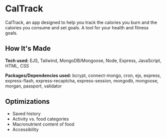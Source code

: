 # CalTrack
CalTrack, an app designed to help you track the calories you burn and the calories you consume and set goals. A tool for your health and fitness goals.

## How It's Made

**Tech used:** EJS, Tailwind, MongoDB/Mongoose, Node, Express, JavaScript, HTML, CSS

**Packages/Dependencies used:** bcrypt, connect-mongo, cron, ejs, express, express-flash, express-recaptcha, express-session, mongodb, mongoose, morgan, passport, validator

## Optimizations

- Saved history
- Activity vs. food categories
- Macronutrient content of food
- Accessibility
